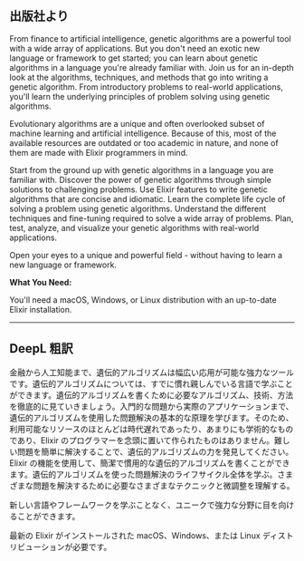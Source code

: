 ## 出版社より

From finance to artificial intelligence, genetic algorithms are a powerful tool with a wide array of applications. But you don't need an exotic new language or framework to get started; you can learn about genetic algorithms in a language you're already familiar with. Join us for an in-depth look at the algorithms, techniques, and methods that go into writing a genetic algorithm. From introductory problems to real-world applications, you'll learn the underlying principles of problem solving using genetic algorithms.

Evolutionary algorithms are a unique and often overlooked subset of machine learning and artificial intelligence. Because of this, most of the available resources are outdated or too academic in nature, and none of them are made with Elixir programmers in mind.

Start from the ground up with genetic algorithms in a language you are familiar with. Discover the power of genetic algorithms through simple solutions to challenging problems. Use Elixir features to write genetic algorithms that are concise and idiomatic. Learn the complete life cycle of solving a problem using genetic algorithms. Understand the different techniques and fine-tuning required to solve a wide array of problems. Plan, test, analyze, and visualize your genetic algorithms with real-world applications.

Open your eyes to a unique and powerful field - without having to learn a new language or framework.

**What You Need:**

You'll need a macOS, Windows, or Linux distribution with an up-to-date Elixir installation.

---

## DeepL 粗訳

金融から人工知能まで、遺伝的アルゴリズムは幅広い応用が可能な強力なツールです。遺伝的アルゴリズムについては、すでに慣れ親しんでいる言語で学ぶことができます。遺伝的アルゴリズムを書くために必要なアルゴリズム、技術、方法を徹底的に見ていきましょう。入門的な問題から実際のアプリケーションまで、遺伝的アルゴリズムを使用した問題解決の基本的な原理を学びます。そのため、利用可能なリソースのほとんどは時代遅れであったり、あまりにも学術的なものであり、Elixir のプログラマーを念頭に置いて作られたものはありません。難しい問題を簡単に解決することで、遺伝的アルゴリズムの力を発見してください。Elixir の機能を使用して、簡潔で慣用的な遺伝的アルゴリズムを書くことができます。遺伝的アルゴリズムを使った問題解決のライフサイクル全体を学ぶ。さまざまな問題を解決するために必要なさまざまなテクニックと微調整を理解する。

新しい言語やフレームワークを学ぶことなく、ユニークで強力な分野に目を向けることができます。

最新の Elixir がインストールされた macOS、Windows、または Linux ディストリビューションが必要です。

